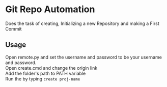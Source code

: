 # Git Repo Automation
Does the task of creating, Initializing a new Repository and making a First Commit

## Usage
Open remote.py and set the username and password to be your username and password.<br/>
Open create.cmd and change the origin link<br/>
Add the folder's path to PATH variable<br/>
Run the by typing `create proj-name`<br/>
